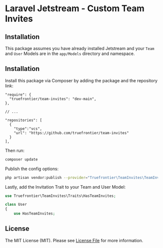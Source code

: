 # Laravel Jetstream - Custom Team Invites

## Installation

This package assumes you have already installed Jetstream and your `Team` and `User` Models are in the `app/Models` 
directory and namespace.

## Installation

Install this package via Composer by adding the package and the repository link:

```composer
"require": {
  "truefrontier/team-invites": "dev-main",
},

// ...

"repositories": [
  {
    "type":"vcs",
    "url": "https://github.com/truefrontier/team-invites"
  }
],
```

Then run:
```bash
composer update
```

Publish the config options:
```bash
php artisan vendor:publish --provider="Truefrontier\TeamInvites\TeamInvitesServiceProvider" --force
```

Lastly, add the Invitation Trait to your Team and User Model:
```php
use Truefrontier\TeamInvites\Traits\HasTeamInvites;

class User
{
    use HasTeamInvites;
```

## License

The MIT License (MIT). Please see [License File](LICENSE.md) for more information.
